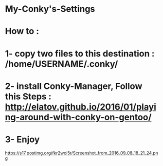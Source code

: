 # My-Conky's-Settings
# How to : 
# 1- copy two files to this destination : /home/USERNAME/.conky/
# 2- install Conky-Manager, Follow this Steps : http://elatov.github.io/2016/01/playing-around-with-conky-on-gentoo/
# 3- Enjoy 

https://s17.postimg.org/fkr2woi5r/Screenshot_from_2016_09_08_18_21_24.png  


